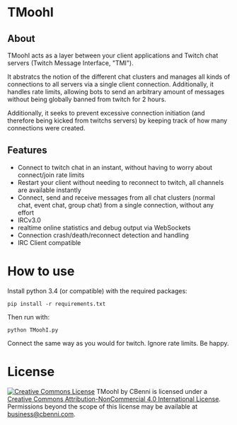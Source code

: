 # TMoohI

## About
TMoohI acts as a layer between your client applications and Twitch chat servers (Twitch Message Interface, "TMI").

It abstratcs the notion of the different chat clusters and manages all kinds of connections to all servers via a single client connection. Additionally, it handles rate limits, allowing bots to send an arbitrary amount of messages without being globally banned from twitch for 2 hours.

Additionally, it seeks to prevent excessive connection initiation (and therefore being kicked from twitchs servers) by keeping track of how many connections were created.

## Features
* Connect to twitch chat in an instant, without having to worry about connect/join rate limits
* Restart your client without needing to reconnect to twitch, all channels are available instantly
* Connect, send and receive messages from all chat clusters (normal chat, event chat, group chat) from a single connection, without any effort
* IRCv3.0
* realtime online statistics and debug output via WebSockets
* Connection crash/death/reconnect detection and handling
* IRC Client compatible

# How to use
Install python 3.4 (or compatible) with the required packages:

```shell
pip install -r requirements.txt
```

Then run with:

```shell
python TMoohI.py
```

Connect the same way as you would for twitch. Ignore rate limits. Be happy.

# License
[![Creative Commons License](https://i.creativecommons.org/l/by-nc/4.0/88x31.png)](http://creativecommons.org/licenses/by-nc/4.0/)
<span xmlns:dct="http://purl.org/dc/terms/" property="dct:title">TMoohI</span> by <span xmlns:cc="http://creativecommons.org/ns#" property="cc:attributionName">CBenni</span> is licensed under a [Creative Commons Attribution-NonCommercial 4.0 International License](http://creativecommons.org/licenses/by-nc/4.0/).
Permissions beyond the scope of this license may be available at [business@cbenni.com](business@cbenni.com).
